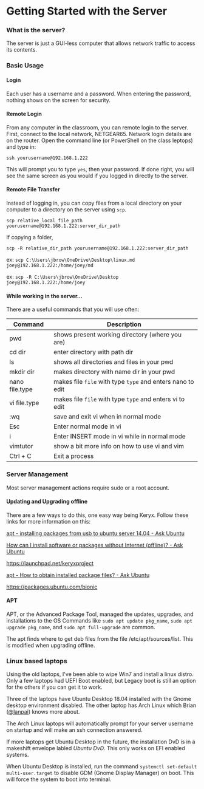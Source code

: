 # Getting Started with the Server

### What is the server?
The server is just a GUI-less computer that allows network traffic to access its contents.

### Basic Usage
#### Login
Each user has a username and a password. When entering the password, nothing shows on the screen for security.

#### Remote Login
From any computer in the classroom, you can remote login to the server. First, connect to the local network, NETGEAR65. Network login details are on the router. Open the command line (or PowerShell on the class leptops) and type in:

`ssh yourusername@192.168.1.222`

This will prompt you to type `yes`, then your password.
If done right, you will see the same screen as you would if you logged in directly to the server.

#### Remote File Transfer
Instead of logging in, you can copy files from a local directory on your computer to a directory on the server using `scp`.

`scp relative_local_file_path yourusername@192.168.1.222:server_dir_path`

If copying a folder,

`scp -R relative_dir_path yourusername@192.168.1.222:server_dir_path`

ex: `scp C:\Users\jbrow\OneDrive\Desktop\linux.md joey@192.168.1.222:/home/joey/md`

ex: `scp -R C:\Users\jbrow\OneDrive\Desktop joey@192.168.1.222:/home/joey`

#### While working in the server...
There are a useful commands that you will use often:

| Command        | Description                                                  |
|----------------|--------------------------------------------------------------|
| pwd            | shows present working directory (where you are)              |
| cd dir         | enter directory with path dir                                |
| ls             | shows all directories and files in your pwd                  |
| mkdir dir      | makes directory with name dir in your pwd                    |
| nano file.type | makes file `file` with type `type` and enters nano to edit   |
| vi file.type   | makes file `file` with type `type` and enters vi to edit     |
| :wq            | save and exit vi when in normal mode                         |
| Esc            | Enter normal mode in vi                                      |
| i              | Enter INSERT mode in vi while in normal mode                 |
| vimtutor       | show a bit more info on how to use vi and vim                |
| Ctrl + C       | Exit a process                                               |

### Server Management
Most server management actions require sudo or a root account.

#### Updating and Upgrading offline
There are a few ways to do this, one easy way being Keryx.
Follow these links for more information on this:

[apt - installing packages from usb to ubuntu server 14.04 - Ask Ubuntu](https://askubuntu.com/questions/711890/installing-packages-from-usb-to-ubuntu-server-14-04) 

[How can I install software or packages without Internet (offline)? - Ask Ubuntu](https://askubuntu.com/questions/974/how-can-i-install-software-or-packages-without-internet-offline)

https://launchpad.net/keryxproject  

[apt - How to obtain installed package files? - Ask Ubuntu](https://askubuntu.com/questions/86358/how-to-obtain-installed-package-files) 

https://packages.ubuntu.com/bionic  

#### APT
APT, or the Advanced Package Tool, managed the updates, upgrades, and installations to the OS
Commands like `sudo apt update pkg_name`, `sudo apt upgrade pkg_name`, and `sudo apt full-upgrade` are common.

The apt finds where to get deb files from the file /etc/apt/sources/list. This is modified when upgrading offline.

### Linux based laptops
Using the old laptops, I've been able to wipe Win7 and install a linux distro. Only a few laptops had UEFI Boot enabled, but Legacy boot is still an option for the others if you can get it to work.  

Three of the laptops have Ubuntu Desktop 18.04 installed with the Gnome desktop environment disabled. The other laptop has Arch Linux which Brian ([@lanpai](https://github.com/lanpai)) knows more about.  

The Arch Linux laptops will automatically prompt for your server username on startup and will make an ssh connection answered.

If more laptops get Ubuntu Desktop in the future, the installation DvD is in a makeshift envelope labled *Ubuntu DvD*. This only works on EFI enabled systems.

When Ubuntu Desktop is installed, run the command `systemctl set-default multi-user.target` to disable GDM (Gnome Display Manager) on boot. This will force the system to boot into terminal.

